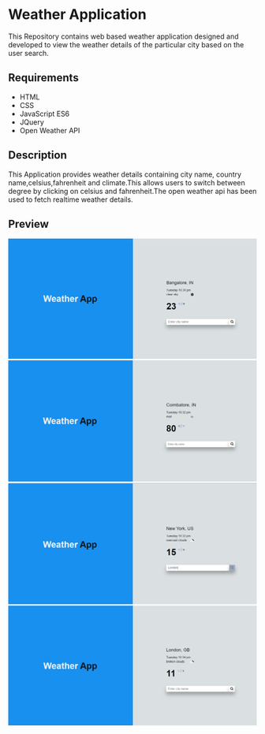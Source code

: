 # Weather Application

This Repository contains web based weather application designed and developed to view the weather details of the particular city based on the user search.

## Requirements

* HTML
* CSS
* JavaScript ES6
* JQuery
* Open Weather API

## Description

This Application provides weather details containing city name, country name,celsius,fahrenheit and climate.This allows users to switch between degree by clicking on celsius and fahrenheit.The open weather api has been used to fetch realtime weather details.

## Preview

![images](images/one.png)
![images](images/two.png)
![images](images/three.png)
![images](images/four.png)
